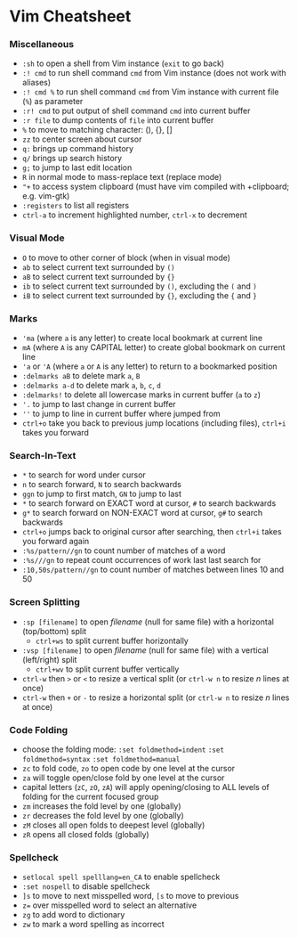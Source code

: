 # Vim Cheatsheet

### Miscellaneous

* `:sh` to open a shell from Vim instance (`exit` to go back)
* `:! cmd` to run shell command `cmd` from Vim instance (does not work with aliases)
* `:! cmd %` to run shell command `cmd` from Vim instance with current file (`%`) as parameter
* `:r! cmd` to put output of shell command `cmd` into current buffer
* `:r file` to dump contents of `file` into current buffer
* `%` to move to matching character: (), {}, []
* `zz` to center screen about cursor
* `q:` brings up command history
* `q/` brings up search history
* `g;` to jump to last edit location
* `R` in normal mode to mass-replace text (replace mode)
* `"+` to access system clipboard (must have vim compiled with +clipboard; e.g. vim-gtk)
* `:registers` to list all registers
* `ctrl-a` to increment highlighted number, `ctrl-x` to decrement

### Visual Mode

* `O` to move to other corner of block (when in visual mode)
* `ab` to select current text surrounded by `()`
* `aB` to select current text surrounded by `{}`
* `ib` to select current text surrounded by `()`, excluding the `(` and `)`
* `iB` to select current text surrounded by `{}`, excluding the `{` and `}`

### Marks

* `'ma` (where `a` is any letter) to create local bookmark at current line
* `mA` (where `A` is any CAPITAL letter) to create global bookmark on current line
* `'a` or `'A` (where `a` or `A` is any letter) to return to a bookmarked position
* `:delmarks aB` to delete mark `a`, `B`
* `:delmarks a-d` to delete mark `a`, `b`, `c`, `d`
* `:delmarks!` to delete all lowercase marks in current buffer (`a` to `z`)
* `'.` to jump to last change in current buffer
* `''` to jump to line in current buffer where jumped from
* `ctrl+o` take you back to previous jump locations (including files), `ctrl+i` takes you forward

### Search-In-Text

* `*` to search for word under cursor
* `n` to search forward, `N` to search backwards
* `ggn` to jump to first match, `GN` to jump to last
* `*` to search forward on EXACT word at cursor, `#` to search backwards
* `g*` to search forward on NON-EXACT word at cursor, `g#` to search backwards
* `ctrl+o` jumps back to original cursor after searching, then `ctrl+i` takes you forward again
* `:%s/pattern//gn` to count number of matches of a word
* `:%s///gn` to repeat count occurrences of work last last search for
* `:10,50s/pattern//gn` to count number of matches between lines 10 and 50

### Screen Splitting

* `:sp [filename]` to open _filename_ (null for same file) with a horizontal (top/bottom) split
    * `ctrl+ws` to split current buffer horizontally
* `:vsp [filename]` to open _filename_ (null for same file) with a vertical (left/right) split
    * `ctrl+wv` to split current buffer vertically
* `ctrl-w` then `>` or `<` to resize a vertical split (or `ctrl-w n` to resize _n_ lines at once)
* `ctrl-w` then `+` or `-` to resize a horizontal split (or `ctrl-w n` to resize _n_ lines at once)

### Code Folding

* choose the folding mode:
`:set foldmethod=indent`
`:set foldmethod=syntax`
`:set foldmethod=manual`
* `zc` to fold code, `zo` to open code by one level at the cursor
* `za` will toggle open/close fold by one level at the cursor
* capital letters (`zC`, `zO`, `zA`) will apply opening/closing to ALL levels of folding for the current focused group
* `zm` increases the fold level by one (globally)
* `zr` decreases the fold level by one (globally)
* `zM` closes all open folds to deepest level (globally)
* `zR` opens all closed folds (globally)

### Spellcheck

* `setlocal spell spelllang=en_CA` to enable spellcheck
* `:set nospell` to disable spellcheck
* `]s` to move to next misspelled word, `[s` to move to previous
* `z=` over misspelled word to select an alternative
* `zg` to add word to dictionary
* `zw` to mark a word spelling as incorrect
